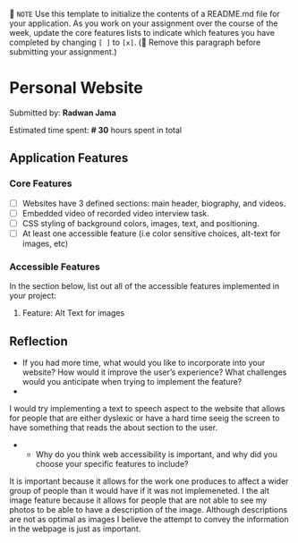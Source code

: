 📝 `NOTE` Use this template to initialize the contents of a README.md file for your application. As you work on your assignment over the course of the week, update the core features lists to indicate which features you have completed by changing `[ ]` to `[x]`. (🚫 Remove this paragraph before submitting your assignment.)

# Personal Website

Submitted by: **Radwan Jama**

Estimated time spent: **# 30** hours spent in total


## Application Features

### Core Features

- [ ] Websites have 3 defined sections: main header, biography, and videos.
- [ ] Embedded video of recorded video interview task.
- [ ] CSS styling of background colors, images, text, and positioning. 
- [ ] At least one accessible feature (i.e color sensitive choices, alt-text for images, etc)

### Accessible Features

In the section below, list out all of the accessible features implemented in your project:

1. Feature: Alt Text for images

## Reflection

* If you had more time, what would you like to incorporate into your website? How would it improve the user’s experience? What challenges would you anticipate when trying to implement the feature?
* 
I would try implementing a text to speech aspect to the website that allows for people that are either dyslexic or have a hard time seeig the screen to have something that reads the about section to the user.

* * Why do you think web accessibility is important, and why did you choose your specific features to include?
    
It is important because it allows for the work one produces to affect a wider group of people than it would have if it was not implemeneted. I the alt image feature because it allows for people that are not able to see my photos to be able to have a description of the image. Although descriptions are not as optimal as images I believe the attempt to convey the information in the webpage is just as important.

